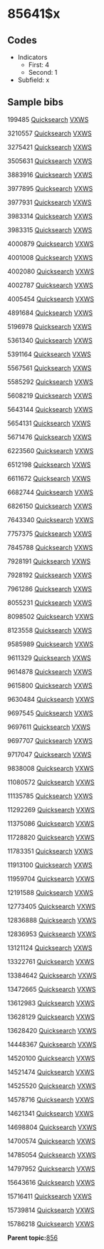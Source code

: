 # 85641$x

## Codes

-   Indicators
    -   First: 4
    -   Second: 1
-   Subfield: x

## Sample bibs

199485 [Quicksearch](https://search.library.yale.edu/catalog/199485) [VXWS](http://prodorbis.library.yale.edu:7014/vxws/GetHoldingsService?bibId=199485)

3210557 [Quicksearch](https://search.library.yale.edu/catalog/3210557) [VXWS](http://prodorbis.library.yale.edu:7014/vxws/GetHoldingsService?bibId=3210557)

3275421 [Quicksearch](https://search.library.yale.edu/catalog/3275421) [VXWS](http://prodorbis.library.yale.edu:7014/vxws/GetHoldingsService?bibId=3275421)

3505631 [Quicksearch](https://search.library.yale.edu/catalog/3505631) [VXWS](http://prodorbis.library.yale.edu:7014/vxws/GetHoldingsService?bibId=3505631)

3883916 [Quicksearch](https://search.library.yale.edu/catalog/3883916) [VXWS](http://prodorbis.library.yale.edu:7014/vxws/GetHoldingsService?bibId=3883916)

3977895 [Quicksearch](https://search.library.yale.edu/catalog/3977895) [VXWS](http://prodorbis.library.yale.edu:7014/vxws/GetHoldingsService?bibId=3977895)

3977931 [Quicksearch](https://search.library.yale.edu/catalog/3977931) [VXWS](http://prodorbis.library.yale.edu:7014/vxws/GetHoldingsService?bibId=3977931)

3983314 [Quicksearch](https://search.library.yale.edu/catalog/3983314) [VXWS](http://prodorbis.library.yale.edu:7014/vxws/GetHoldingsService?bibId=3983314)

3983315 [Quicksearch](https://search.library.yale.edu/catalog/3983315) [VXWS](http://prodorbis.library.yale.edu:7014/vxws/GetHoldingsService?bibId=3983315)

4000879 [Quicksearch](https://search.library.yale.edu/catalog/4000879) [VXWS](http://prodorbis.library.yale.edu:7014/vxws/GetHoldingsService?bibId=4000879)

4001008 [Quicksearch](https://search.library.yale.edu/catalog/4001008) [VXWS](http://prodorbis.library.yale.edu:7014/vxws/GetHoldingsService?bibId=4001008)

4002080 [Quicksearch](https://search.library.yale.edu/catalog/4002080) [VXWS](http://prodorbis.library.yale.edu:7014/vxws/GetHoldingsService?bibId=4002080)

4002787 [Quicksearch](https://search.library.yale.edu/catalog/4002787) [VXWS](http://prodorbis.library.yale.edu:7014/vxws/GetHoldingsService?bibId=4002787)

4005454 [Quicksearch](https://search.library.yale.edu/catalog/4005454) [VXWS](http://prodorbis.library.yale.edu:7014/vxws/GetHoldingsService?bibId=4005454)

4891684 [Quicksearch](https://search.library.yale.edu/catalog/4891684) [VXWS](http://prodorbis.library.yale.edu:7014/vxws/GetHoldingsService?bibId=4891684)

5196978 [Quicksearch](https://search.library.yale.edu/catalog/5196978) [VXWS](http://prodorbis.library.yale.edu:7014/vxws/GetHoldingsService?bibId=5196978)

5361340 [Quicksearch](https://search.library.yale.edu/catalog/5361340) [VXWS](http://prodorbis.library.yale.edu:7014/vxws/GetHoldingsService?bibId=5361340)

5391164 [Quicksearch](https://search.library.yale.edu/catalog/5391164) [VXWS](http://prodorbis.library.yale.edu:7014/vxws/GetHoldingsService?bibId=5391164)

5567561 [Quicksearch](https://search.library.yale.edu/catalog/5567561) [VXWS](http://prodorbis.library.yale.edu:7014/vxws/GetHoldingsService?bibId=5567561)

5585292 [Quicksearch](https://search.library.yale.edu/catalog/5585292) [VXWS](http://prodorbis.library.yale.edu:7014/vxws/GetHoldingsService?bibId=5585292)

5608219 [Quicksearch](https://search.library.yale.edu/catalog/5608219) [VXWS](http://prodorbis.library.yale.edu:7014/vxws/GetHoldingsService?bibId=5608219)

5643144 [Quicksearch](https://search.library.yale.edu/catalog/5643144) [VXWS](http://prodorbis.library.yale.edu:7014/vxws/GetHoldingsService?bibId=5643144)

5654131 [Quicksearch](https://search.library.yale.edu/catalog/5654131) [VXWS](http://prodorbis.library.yale.edu:7014/vxws/GetHoldingsService?bibId=5654131)

5671476 [Quicksearch](https://search.library.yale.edu/catalog/5671476) [VXWS](http://prodorbis.library.yale.edu:7014/vxws/GetHoldingsService?bibId=5671476)

6223560 [Quicksearch](https://search.library.yale.edu/catalog/6223560) [VXWS](http://prodorbis.library.yale.edu:7014/vxws/GetHoldingsService?bibId=6223560)

6512198 [Quicksearch](https://search.library.yale.edu/catalog/6512198) [VXWS](http://prodorbis.library.yale.edu:7014/vxws/GetHoldingsService?bibId=6512198)

6611672 [Quicksearch](https://search.library.yale.edu/catalog/6611672) [VXWS](http://prodorbis.library.yale.edu:7014/vxws/GetHoldingsService?bibId=6611672)

6682744 [Quicksearch](https://search.library.yale.edu/catalog/6682744) [VXWS](http://prodorbis.library.yale.edu:7014/vxws/GetHoldingsService?bibId=6682744)

6826150 [Quicksearch](https://search.library.yale.edu/catalog/6826150) [VXWS](http://prodorbis.library.yale.edu:7014/vxws/GetHoldingsService?bibId=6826150)

7643340 [Quicksearch](https://search.library.yale.edu/catalog/7643340) [VXWS](http://prodorbis.library.yale.edu:7014/vxws/GetHoldingsService?bibId=7643340)

7757375 [Quicksearch](https://search.library.yale.edu/catalog/7757375) [VXWS](http://prodorbis.library.yale.edu:7014/vxws/GetHoldingsService?bibId=7757375)

7845788 [Quicksearch](https://search.library.yale.edu/catalog/7845788) [VXWS](http://prodorbis.library.yale.edu:7014/vxws/GetHoldingsService?bibId=7845788)

7928191 [Quicksearch](https://search.library.yale.edu/catalog/7928191) [VXWS](http://prodorbis.library.yale.edu:7014/vxws/GetHoldingsService?bibId=7928191)

7928192 [Quicksearch](https://search.library.yale.edu/catalog/7928192) [VXWS](http://prodorbis.library.yale.edu:7014/vxws/GetHoldingsService?bibId=7928192)

7961286 [Quicksearch](https://search.library.yale.edu/catalog/7961286) [VXWS](http://prodorbis.library.yale.edu:7014/vxws/GetHoldingsService?bibId=7961286)

8055231 [Quicksearch](https://search.library.yale.edu/catalog/8055231) [VXWS](http://prodorbis.library.yale.edu:7014/vxws/GetHoldingsService?bibId=8055231)

8098502 [Quicksearch](https://search.library.yale.edu/catalog/8098502) [VXWS](http://prodorbis.library.yale.edu:7014/vxws/GetHoldingsService?bibId=8098502)

8123558 [Quicksearch](https://search.library.yale.edu/catalog/8123558) [VXWS](http://prodorbis.library.yale.edu:7014/vxws/GetHoldingsService?bibId=8123558)

9585989 [Quicksearch](https://search.library.yale.edu/catalog/9585989) [VXWS](http://prodorbis.library.yale.edu:7014/vxws/GetHoldingsService?bibId=9585989)

9611329 [Quicksearch](https://search.library.yale.edu/catalog/9611329) [VXWS](http://prodorbis.library.yale.edu:7014/vxws/GetHoldingsService?bibId=9611329)

9614878 [Quicksearch](https://search.library.yale.edu/catalog/9614878) [VXWS](http://prodorbis.library.yale.edu:7014/vxws/GetHoldingsService?bibId=9614878)

9615800 [Quicksearch](https://search.library.yale.edu/catalog/9615800) [VXWS](http://prodorbis.library.yale.edu:7014/vxws/GetHoldingsService?bibId=9615800)

9630484 [Quicksearch](https://search.library.yale.edu/catalog/9630484) [VXWS](http://prodorbis.library.yale.edu:7014/vxws/GetHoldingsService?bibId=9630484)

9697545 [Quicksearch](https://search.library.yale.edu/catalog/9697545) [VXWS](http://prodorbis.library.yale.edu:7014/vxws/GetHoldingsService?bibId=9697545)

9697611 [Quicksearch](https://search.library.yale.edu/catalog/9697611) [VXWS](http://prodorbis.library.yale.edu:7014/vxws/GetHoldingsService?bibId=9697611)

9697707 [Quicksearch](https://search.library.yale.edu/catalog/9697707) [VXWS](http://prodorbis.library.yale.edu:7014/vxws/GetHoldingsService?bibId=9697707)

9717047 [Quicksearch](https://search.library.yale.edu/catalog/9717047) [VXWS](http://prodorbis.library.yale.edu:7014/vxws/GetHoldingsService?bibId=9717047)

9838008 [Quicksearch](https://search.library.yale.edu/catalog/9838008) [VXWS](http://prodorbis.library.yale.edu:7014/vxws/GetHoldingsService?bibId=9838008)

11080572 [Quicksearch](https://search.library.yale.edu/catalog/11080572) [VXWS](http://prodorbis.library.yale.edu:7014/vxws/GetHoldingsService?bibId=11080572)

11135785 [Quicksearch](https://search.library.yale.edu/catalog/11135785) [VXWS](http://prodorbis.library.yale.edu:7014/vxws/GetHoldingsService?bibId=11135785)

11292269 [Quicksearch](https://search.library.yale.edu/catalog/11292269) [VXWS](http://prodorbis.library.yale.edu:7014/vxws/GetHoldingsService?bibId=11292269)

11375086 [Quicksearch](https://search.library.yale.edu/catalog/11375086) [VXWS](http://prodorbis.library.yale.edu:7014/vxws/GetHoldingsService?bibId=11375086)

11728820 [Quicksearch](https://search.library.yale.edu/catalog/11728820) [VXWS](http://prodorbis.library.yale.edu:7014/vxws/GetHoldingsService?bibId=11728820)

11783351 [Quicksearch](https://search.library.yale.edu/catalog/11783351) [VXWS](http://prodorbis.library.yale.edu:7014/vxws/GetHoldingsService?bibId=11783351)

11913100 [Quicksearch](https://search.library.yale.edu/catalog/11913100) [VXWS](http://prodorbis.library.yale.edu:7014/vxws/GetHoldingsService?bibId=11913100)

11959704 [Quicksearch](https://search.library.yale.edu/catalog/11959704) [VXWS](http://prodorbis.library.yale.edu:7014/vxws/GetHoldingsService?bibId=11959704)

12191588 [Quicksearch](https://search.library.yale.edu/catalog/12191588) [VXWS](http://prodorbis.library.yale.edu:7014/vxws/GetHoldingsService?bibId=12191588)

12773405 [Quicksearch](https://search.library.yale.edu/catalog/12773405) [VXWS](http://prodorbis.library.yale.edu:7014/vxws/GetHoldingsService?bibId=12773405)

12836888 [Quicksearch](https://search.library.yale.edu/catalog/12836888) [VXWS](http://prodorbis.library.yale.edu:7014/vxws/GetHoldingsService?bibId=12836888)

12836953 [Quicksearch](https://search.library.yale.edu/catalog/12836953) [VXWS](http://prodorbis.library.yale.edu:7014/vxws/GetHoldingsService?bibId=12836953)

13121124 [Quicksearch](https://search.library.yale.edu/catalog/13121124) [VXWS](http://prodorbis.library.yale.edu:7014/vxws/GetHoldingsService?bibId=13121124)

13322761 [Quicksearch](https://search.library.yale.edu/catalog/13322761) [VXWS](http://prodorbis.library.yale.edu:7014/vxws/GetHoldingsService?bibId=13322761)

13384642 [Quicksearch](https://search.library.yale.edu/catalog/13384642) [VXWS](http://prodorbis.library.yale.edu:7014/vxws/GetHoldingsService?bibId=13384642)

13472665 [Quicksearch](https://search.library.yale.edu/catalog/13472665) [VXWS](http://prodorbis.library.yale.edu:7014/vxws/GetHoldingsService?bibId=13472665)

13612983 [Quicksearch](https://search.library.yale.edu/catalog/13612983) [VXWS](http://prodorbis.library.yale.edu:7014/vxws/GetHoldingsService?bibId=13612983)

13628129 [Quicksearch](https://search.library.yale.edu/catalog/13628129) [VXWS](http://prodorbis.library.yale.edu:7014/vxws/GetHoldingsService?bibId=13628129)

13628420 [Quicksearch](https://search.library.yale.edu/catalog/13628420) [VXWS](http://prodorbis.library.yale.edu:7014/vxws/GetHoldingsService?bibId=13628420)

14448367 [Quicksearch](https://search.library.yale.edu/catalog/14448367) [VXWS](http://prodorbis.library.yale.edu:7014/vxws/GetHoldingsService?bibId=14448367)

14520100 [Quicksearch](https://search.library.yale.edu/catalog/14520100) [VXWS](http://prodorbis.library.yale.edu:7014/vxws/GetHoldingsService?bibId=14520100)

14521474 [Quicksearch](https://search.library.yale.edu/catalog/14521474) [VXWS](http://prodorbis.library.yale.edu:7014/vxws/GetHoldingsService?bibId=14521474)

14525520 [Quicksearch](https://search.library.yale.edu/catalog/14525520) [VXWS](http://prodorbis.library.yale.edu:7014/vxws/GetHoldingsService?bibId=14525520)

14578716 [Quicksearch](https://search.library.yale.edu/catalog/14578716) [VXWS](http://prodorbis.library.yale.edu:7014/vxws/GetHoldingsService?bibId=14578716)

14621341 [Quicksearch](https://search.library.yale.edu/catalog/14621341) [VXWS](http://prodorbis.library.yale.edu:7014/vxws/GetHoldingsService?bibId=14621341)

14698804 [Quicksearch](https://search.library.yale.edu/catalog/14698804) [VXWS](http://prodorbis.library.yale.edu:7014/vxws/GetHoldingsService?bibId=14698804)

14700574 [Quicksearch](https://search.library.yale.edu/catalog/14700574) [VXWS](http://prodorbis.library.yale.edu:7014/vxws/GetHoldingsService?bibId=14700574)

14785054 [Quicksearch](https://search.library.yale.edu/catalog/14785054) [VXWS](http://prodorbis.library.yale.edu:7014/vxws/GetHoldingsService?bibId=14785054)

14797952 [Quicksearch](https://search.library.yale.edu/catalog/14797952) [VXWS](http://prodorbis.library.yale.edu:7014/vxws/GetHoldingsService?bibId=14797952)

15643616 [Quicksearch](https://search.library.yale.edu/catalog/15643616) [VXWS](http://prodorbis.library.yale.edu:7014/vxws/GetHoldingsService?bibId=15643616)

15716411 [Quicksearch](https://search.library.yale.edu/catalog/15716411) [VXWS](http://prodorbis.library.yale.edu:7014/vxws/GetHoldingsService?bibId=15716411)

15739814 [Quicksearch](https://search.library.yale.edu/catalog/15739814) [VXWS](http://prodorbis.library.yale.edu:7014/vxws/GetHoldingsService?bibId=15739814)

15786218 [Quicksearch](https://search.library.yale.edu/catalog/15786218) [VXWS](http://prodorbis.library.yale.edu:7014/vxws/GetHoldingsService?bibId=15786218)

**Parent topic:**[856](../../tags/856/856.md)

